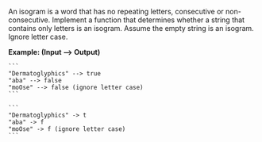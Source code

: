 An isogram is a word that has no repeating letters, consecutive or non-consecutive. Implement a function that determines whether a string that contains only letters is an isogram. Assume the empty string is an isogram. Ignore letter case.

**Example: (Input --> Output)**
~~~if-not:factor
```
"Dermatoglyphics" --> true
"aba" --> false
"moOse" --> false (ignore letter case)
```
~~~

~~~if:factor
```
"Dermatoglyphics" -> t
"aba" -> f
"moOse" -> f (ignore letter case)
```
~~~
